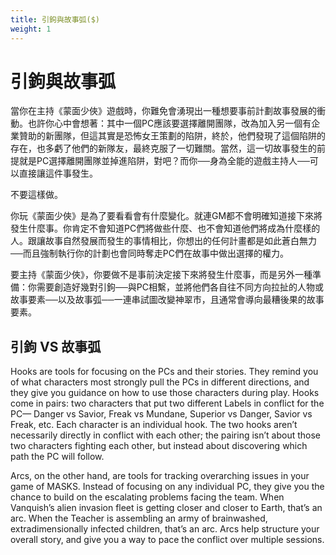 ```yaml
---
title: 引鉤與故事弧($)
weight: 1
---
```


# 引鉤與故事弧
當你在主持《蒙面少俠》遊戲時，你難免會湧現出一種想要事前計劃故事發展的衝動。也許你心中會想著：其中一個PC應該要選擇離開團隊，改為加入另一個有企業贊助的新團隊，但這其實是恐怖女王策劃的陷阱，終於，他們發現了這個陷阱的存在，也多虧了他們的新隊友，最終克服了一切難關。當然，這一切故事發生的前提就是PC選擇離開團隊並掉進陷阱，對吧？而你──身為全能的遊戲主持人──可以直接讓這件事發生。

不要這樣做。

你玩《蒙面少俠》是為了要看看會有什麼變化。就連GM都不會明確知道接下來將發生什麼事。你肯定不會知道PC們將做些什麼、也不會知道他們將成為什麼樣的人。跟讓故事自然發展而發生的事情相比，你想出的任何計畫都是如此蒼白無力──而且強制執行你的計劃也會同時奪走PC們在故事中做出選擇的權力。

要主持《蒙面少俠》，你要做不是事前決定接下來將發生什麼事，而是另外一種準備：你需要創造好幾對引鉤──與PC相繫，並將他們各自往不同方向拉扯的人物或故事要素──以及故事弧──一連串試圖改變神翠市，且通常會導向最糟後果的故事要素。


## 引鉤 VS 故事弧
Hooks are tools for focusing on the PCs and their stories. They remind you 
of what characters most strongly pull the PCs in different directions, and they 
give you guidance on how to use those characters during play. Hooks come 
in pairs: two characters that put two different Labels in conflict for the PC—
Danger vs Savior, Freak vs Mundane, Superior vs Danger, Savior vs Freak, etc. 
Each character is an individual hook. The two hooks aren’t necessarily directly 
in conflict with each other; the pairing isn’t about those two characters fighting 
each other, but instead about discovering which path the PC will follow.

Arcs, on the other hand, are tools for tracking overarching issues in your 
game of MASKS. Instead of focusing on any individual PC, they give you the 
chance to build on the escalating problems facing the team. When Vanquish’s 
alien invasion fleet is getting closer and closer to Earth, that’s an arc. When the 
Teacher is assembling an army of brainwashed, extradimensionally infected 
children, that’s an arc. Arcs help structure your overall story, and give you a 
way to pace the conflict over multiple sessions. 